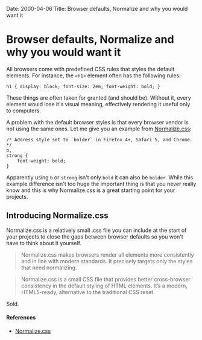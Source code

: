 Date: 2000-04-06
Title: Browser defaults, Normalize and why you would want it

# Browser defaults, Normalize and why you would want it
All browsers come with predefined CSS rules that styles the default elements.
For instance, the `<h1>` element often has the following rules:

`h1 { display: block; font-size: 2em; font-weight: bold; }`

These things are often taken for granted (and should be). Without it, every element would lose it's visual meaning, effectively rendering it useful only to computers.

A problem with the default browser styles is that every browser vendor is not using the same ones. Let me give you an example from [Normalize.css](http://necolas.github.com/normalize.css/):

```
/* Address style set to `bolder` in Firefox 4+, Safari 5, and Chrome. */
b,
strong {
	font-weight: bold;
}
```

Apparently using `b` or `strong` isn't only `bold` it can also be `bolder`. While this example difference isn't too huge the important thing is that you never really know and this is why Normalize.css is a great starting point for your projects.


## Introducing Normalize.css
Normalize.css is a relatively small .css file you can include at the start of your projects to close the gaps between browser defaults so you won't have to think about it yourself.

> Normalize.css makes browsers render all elements more consistently and in line with modern standards. It precisely targets only the styles that need normalizing.

> Normalize.css is a small CSS file that provides better cross-browser consistency in the default styling of HTML elements. It’s a modern, HTML5-ready, alternative to the traditional CSS reset.


Sold.

#### References
- [Normalize.css](http://necolas.github.com/normalize.css:/)
